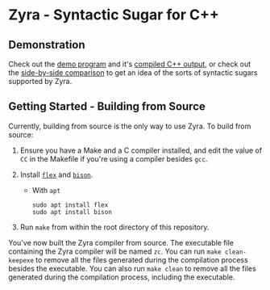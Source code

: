 # Zyra - Syntactic Sugar for C++

## Demonstration

Check out the [demo program](./demos/v0.0.1/sample.in.z) and it's [compiled C++ output](./demos/v0.0.1/sample.out.cpp), or check out the [side-by-side comparison](./demos/v0.0.1/diff.txt) to get an idea of the sorts of syntactic sugars supported by Zyra. 

## Getting Started - Building from Source

Currently, building from source is the only way to use Zyra. To build from source:

1. Ensure you have a Make and a C compiler installed, and edit the value of `CC` in the Makefile if you're using a compiler besides `gcc`.

2. Install [`flex`](https://github.com/westes/flex) and [`bison`](https://github.com/akimd/bison).

	- With `apt`
		```
		sudo apt install flex
		sudo apt install bison
		```

3. Run `make` from within the root directory of this repository.

You've now built the Zyra compiler from source. The executable file containing the Zyra compiler will be named `zc`. You can run `make clean-keepexe` to remove all the files generated during the compilation process besides the executable. You can also run `make clean` to remove all the files generated during the compilation process, including the executable.